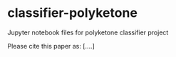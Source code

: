 # classifier-polyketone
Jupyter notebook files for polyketone classifier project

Please cite this paper as:
[....]
